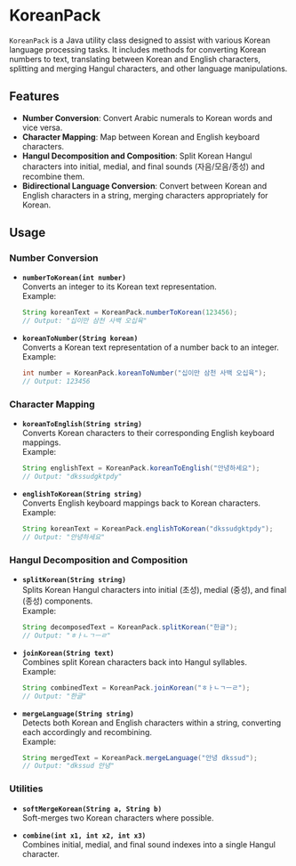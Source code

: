 # KoreanPack

`KoreanPack` is a Java utility class designed to assist with various Korean language processing tasks. It includes methods for converting Korean numbers to text, translating between Korean and English characters, splitting and merging Hangul characters, and other language manipulations.

## Features

- **Number Conversion**: Convert Arabic numerals to Korean words and vice versa.
- **Character Mapping**: Map between Korean and English keyboard characters.
- **Hangul Decomposition and Composition**: Split Korean Hangul characters into initial, medial, and final sounds (자음/모음/종성) and recombine them.
- **Bidirectional Language Conversion**: Convert between Korean and English characters in a string, merging characters appropriately for Korean.

## Usage

### Number Conversion

- **`numberToKorean(int number)`**  
  Converts an integer to its Korean text representation.  
  Example:
  ```java
  String koreanText = KoreanPack.numberToKorean(123456);
  // Output: "십이만 삼천 사백 오십육"
  ```

- **`koreanToNumber(String korean)`**  
  Converts a Korean text representation of a number back to an integer.  
  Example:
  ```java
  int number = KoreanPack.koreanToNumber("십이만 삼천 사백 오십육");
  // Output: 123456
  ```

### Character Mapping

- **`koreanToEnglish(String string)`**  
  Converts Korean characters to their corresponding English keyboard mappings.  
  Example:
  ```java
  String englishText = KoreanPack.koreanToEnglish("안녕하세요");
  // Output: "dkssudgktpdy"
  ```

- **`englishToKorean(String string)`**  
  Converts English keyboard mappings back to Korean characters.  
  Example:
  ```java
  String koreanText = KoreanPack.englishToKorean("dkssudgktpdy");
  // Output: "안녕하세요"
  ```

### Hangul Decomposition and Composition

- **`splitKorean(String string)`**  
  Splits Korean Hangul characters into initial (초성), medial (중성), and final (종성) components.  
  Example:
  ```java
  String decomposedText = KoreanPack.splitKorean("한글");
  // Output: "ㅎㅏㄴㄱㅡㄹ"
  ```

- **`joinKorean(String text)`**  
  Combines split Korean characters back into Hangul syllables.  
  Example:
  ```java
  String combinedText = KoreanPack.joinKorean("ㅎㅏㄴㄱㅡㄹ");
  // Output: "한글"
  ```

- **`mergeLanguage(String string)`**  
  Detects both Korean and English characters within a string, converting each accordingly and recombining.  
  Example:
  ```java
  String mergedText = KoreanPack.mergeLanguage("안녕 dkssud");
  // Output: "dkssud 안녕"
  ```

### Utilities

- **`softMergeKorean(String a, String b)`**  
  Soft-merges two Korean characters where possible.

- **`combine(int x1, int x2, int x3)`**  
  Combines initial, medial, and final sound indexes into a single Hangul character.